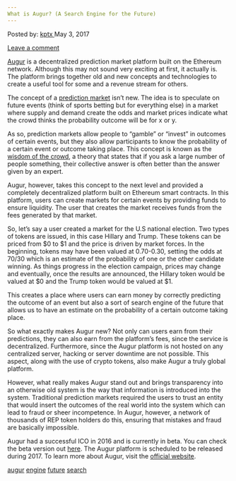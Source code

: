 ```yaml
---
What is Augur? (A Search Engine for the Future)
---
```

<article class="post-listing post-19604 post type-post status-publish format-standard has-post-thumbnail hentry  tag-augur tag-engine tag-future tag-search">
<div class="post-inner">
    <span>Posted by: <a href="https://www.deepdotweb.com/author/kptx/" title="">kptx </a></span>
<span>May 3, 2017</span>
    
<span><a href="https://www.deepdotweb.com/2017/05/03/augur-search-engine-future/#respond">Leave a comment</a></span>
</p>
<div class="clear"></div>
    
<p><a href="https://augur.net/">Augur</a> is a decentralized prediction market platform built on the Ethereum network. Although this may not sound very exciting at first, it actually is. The platform brings together old and new concepts and technologies to create a useful tool for some and a revenue stream for others.</p>
<p>The concept of a <a href="https://en.wikipedia.org/wiki/Prediction_market">prediction market</a> isn’t new. The idea is to speculate on future events (think of sports betting but for everything else) in a market where supply and demand create the odds and market prices indicate what the crowd thinks the probability outcome will be for x or y.</p>
<p>As so, prediction markets allow people to “gamble” or “invest” in outcomes of certain events, but they also allow participants to know the probability of a certain event or outcome taking place. This concept is known as the <a href="https://en.wikipedia.org/wiki/Wisdom_of_the_crowd">wisdom of the crowd</a>, a theory that states that if you ask a large number of people something, their collective answer is often better than the answer given by an expert.</p>
<p>Augur, however, takes this concept to the next level and provided a completely decentralized platform built on Ethereum smart contracts. In this platform, users can create markets for certain events by providing funds to ensure liquidity. The user that creates the market receives funds from the fees generated by that market.</p>
<p>So, let’s say a user created a market for the U.S national election. Two types of tokens are issued, in this case Hillary and Trump. These tokens can be priced from $0 to $1 and the price is driven by market forces. In the beginning, tokens may have been valued at 0.70-0.30, setting the odds at 70/30 which is an estimate of the probability of one or the other candidate winning. As things progress in the election campaign, prices may change and eventually, once the results are announced, the Hillary token would be valued at $0 and the Trump token would be valued at $1.</p>
<p>This creates a place where users can earn money by correctly predicting the outcome of an event but also a sort of search engine of the future that allows us to have an estimate on the probability of a certain outcome taking place.</p>
<p>So what exactly makes Augur new? Not only can users earn from their predictions, they can also earn from the platform’s fees, since the service is decentralized. Furthermore, since the Augur platform is not hosted on any centralized server, hacking or server downtime are not possible. This aspect, along with the use of crypto tokens, also make Augur a truly global platform.</p>
<p>However, what really makes Augur stand out and brings transparency into an otherwise old system is the way that information is introduced into the system. Traditional prediction markets required the users to trust an entity that would insert the outcomes of the real world into the system which can lead to fraud or sheer incompetence. In Augur, however, a network of thousands of REP token holders do this, ensuring that mistakes and fraud are basically impossible.</p>
<p>Augur had a successful ICO in 2016 and is currently in beta. You can check the beta version out <a href="https://app.augur.net">here</a>. The Augur platform is scheduled to be released during 2017. To learn more about Augur, visit the <a href="https://augur.net/">official website</a>.</p>
</div>
<a href="https://www.deepdotweb.com/tag/augur/" rel="tag">augur</a> <a href="https://www.deepdotweb.com/tag/engine/" rel="tag">engine</a> <a href="https://www.deepdotweb.com/tag/future/" rel="tag">future</a> <a href="https://www.deepdotweb.com/tag/search/" rel="tag">search</a></span> <span style="display:none" class="updated">2017-05-03</span>
<div style="display:none" class="vcard author" itemprop="author" itemscope itemtype="http://schema.org/Person"><strong class="fn" itemprop="name"><a href="https://www.deepdotweb.com/author/kptx/" title="Posts by kptx" rel="author">kptx</a></strong></div>
    

